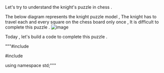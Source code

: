 Let's try to understand the knight's puzzle in chess .

The below diagram represents the knight puzzle model , The knight has to travel each and every square on the chess board only once , It is difficult to complete this puzzle .
![image](https://github.com/user-attachments/assets/77a4d7b0-f939-4f50-be3c-2faeeb8d9e5c)

Today , let's build a code to complete this puzzle .

"""#include <iostream>

#include <vector>

using namespace std;"""


